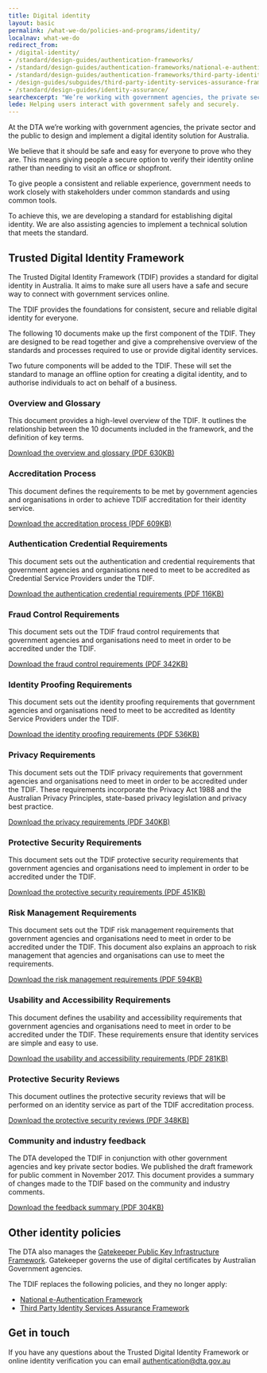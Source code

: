 ```yaml
---
title: Digital identity
layout: basic
permalink: /what-we-do/policies-and-programs/identity/
localnav: what-we-do
redirect_from:
- /digital-identity/
- /standard/design-guides/authentication-frameworks/
- /standard/design-guides/authentication-frameworks/national-e-authentication-framework/
- /standard/design-guides/authentication-frameworks/third-party-identity-services-assurance-framework/
- /design-guides/subguides/third-party-identity-services-assurance-framework
- /standard/design-guides/identity-assurance/
searchexcerpt: "We’re working with government agencies, the private sector and the public to design and implement a digital identity solution for the Australia."
lede: Helping users interact with government safely and securely.
---
```


At the DTA we’re working with government agencies, the private sector and the public to design and implement a digital identity solution for Australia.

We believe that it should be safe and easy for everyone to prove who they are. This means giving people a secure option to verify their identity online rather than needing to visit an office or shopfront.

To give people a consistent and reliable experience, government needs to work closely with stakeholders under common standards and using common tools.

To achieve this, we are developing a standard for establishing digital identity. We are also assisting agencies to implement a technical solution that meets the standard.

## Trusted Digital Identity Framework

The Trusted Digital Identity Framework (TDIF) provides a standard for digital identity in Australia. It aims to make sure all users have a safe and secure way to connect with government services online.

The TDIF provides the foundations for consistent, secure and reliable digital identity for everyone.

The following 10 documents make up the first component of the TDIF. They are designed to be read together and give a comprehensive overview of the standards and processes required to use or provide digital identity services.

Two future components will be added to the TDIF. These will set the standard to manage an offline option for creating a digital identity, and to authorise individuals to act on behalf of a business.

### Overview and Glossary

This document provides a high-level overview of the TDIF. It outlines the relationship between the 10 documents included in the framework, and the definition of key terms.

[Download the overview and glossary (PDF 630KB)](/files/identity/tdif-overview-and-glossary.pdf)

### Accreditation Process

This document defines the requirements to be met by government agencies and
organisations in order to achieve TDIF accreditation for their identity service.

[Download the accreditation process (PDF 609KB)](/files/identity/tdif-accreditation-process.pdf)

### Authentication Credential Requirements

This document sets out the authentication and credential requirements that government agencies and organisations need to meet to be accredited as Credential Service Providers under the TDIF.

[Download the authentication credential requirements (PDF 116KB)](/files/identity/tdif-authentication-credential-requirements.pdf)

### Fraud Control Requirements
This document sets out the TDIF fraud control requirements that government agencies and organisations need to meet in order to be accredited under the TDIF.

[Download the fraud control requirements (PDF 342KB)](/files/identity/tdif-fraud-control-requirements.pdf)

### Identity Proofing Requirements

This document sets out the identity proofing requirements that government agencies and organisations need to meet to be accredited as Identity Service Providers under the TDIF.  

[Download the identity proofing requirements (PDF 536KB)](/files/identity/tdif-identity-proofing-requirements.pdf)

### Privacy Requirements

This document sets out the TDIF privacy requirements  that government agencies and organisations need to meet in order to be accredited under the TDIF. These requirements incorporate the Privacy Act 1988 and the Australian Privacy Principles, state-based privacy legislation and privacy best practice.

[Download the privacy requirements (PDF 340KB)](/files/identity/tdif-privacy-requirements.pdf)

### Protective Security Requirements

This document sets out the TDIF protective security requirements that government agencies and organisations need to implement in order to be accredited under the TDIF.

[Download the protective security requirements (PDF 451KB)](/files/identity/tdif-protective-security-requirements.pdf)

### Risk Management Requirements

This document sets out the TDIF risk management requirements that government agencies and organisations need to meet in order to be accredited under the TDIF.  This document  also explains an approach to risk management that agencies and organisations can use to meet the requirements.

[Download the risk management requirements (PDF 594KB)](/files/identity/tdif-risk-management-requirements.pdf)

### Usability and Accessibility Requirements

This document defines the usability and accessibility requirements that government agencies and organisations need to meet in order to be accredited under the TDIF. These requirements ensure that identity services are simple and easy to use.

[Download the usability and accessibility requirements (PDF 281KB)](/files/identity/tdif-usability-and-accessibility-requirements.pdf)

### Protective Security Reviews

This document outlines the protective security reviews that will be performed on an identity service as part of the TDIF accreditation process.

[Download the protective security reviews (PDF 348KB)](/files/identity/tdif-protective-security-reviews.pdf)

### Community and industry feedback

The DTA developed the TDIF in conjunction with other government agencies and key private sector bodies. We published the draft framework for public comment in November 2017. This document provides a summary of changes made to the TDIF based on the community and industry comments.

[Download the feedback summary (PDF 304KB)](/files/identity/tdif-stakeholder-and-community-feedback.pdf)

## Other identity policies

The DTA also manages the [Gatekeeper Public Key Infrastructure Framework](/what-we-do/policies-and-programs/identity/gatekeeper-public-key-infrastructure-framework/). Gatekeeper governs the use of digital certificates by Australian Government agencies.

The TDIF replaces the following policies, and they no longer apply:
- [National e-Authentication Framework](https://www.finance.gov.au/archive/policy-guides-procurement/authentication-and-identity-management/national-e-authentication-framework/)
- [Third Party Identity Services Assurance Framework](https://www.finance.gov.au/archive/policy-guides-procurement/third-party-identity-services-assurance-framework/)

## Get in touch

If you have any questions about the Trusted Digital Identity Framework or online identity verification you can email [authentication@dta.gov.au](mailto:authentication@dta.gov.au)
